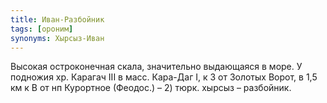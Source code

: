 ```yaml
---
title: Иван-Разбойник
tags: [ороним]
synonyms: Хырсыз-Иван
---
```


Высокая остроконечная скала, значительно выдающаяся в море. У подножия хр.
Карагач III в масс. Кара-Даг I, к З от Золотых Ворот, в 1,5 км к В от нп
Курортное (Феодос.) – 2) тюрк. хырсыз – разбойник.
